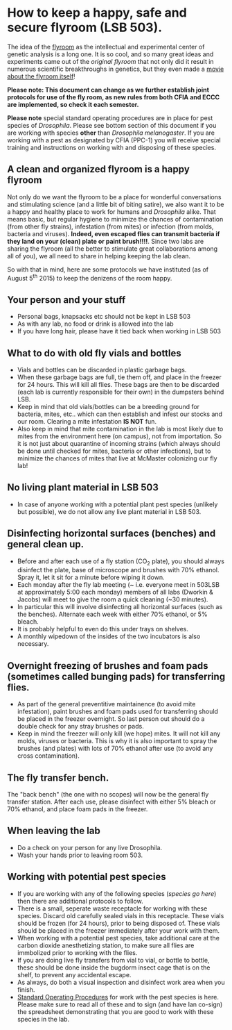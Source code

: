 # How to keep a happy, safe and secure flyroom (LSB 503).

The idea of the [flyroom](https://www.youtube.com/watch?v=zloG5hSEYNk) as the intellectual and experimental center of genetic analysis is a long one. It is so cool, and so many great ideas and experiments came out of the *original flyroom* that not only did it result in numerous scientific breakthroughs in genetics, but they even made a [movie about the flyroom itself](http://www.theflyroom.com/)!

**Please note: This document can change as we further establish joint protocols for use of the fly room, as new rules from both CFIA and ECCC are implemented, so check it each semester.**

**Please note** special standard operating procedures are in place for pest species of *Drosophila*. Please see bottom section of this document if you are working with species **other** than *Drosophila melanogaster*. If you are working with a pest as designated by CFIA (PPC-1) you will receive special training and instructions on working with and disposing of these species.

## A clean and organized flyroom is a happy flyroom

Not only do we want the flyroom to be a place for wonderful conversations and stimulating science (and a little bit of biting satire), we also want it to be a happy and healthy place to work for humans and *Drosophila* alike. That means basic, but regular hygiene to minimize the chances of contamination (from other fly strains), infestation (from mites) or infection (from molds, bacteria and viruses).
**Indeed, even escaped flies can transmit bacteria if they land on your (clean) plate or paint brush!!!!**. Since two labs are sharing the flyroom (all the better to stimulate great collaborations among all of you), we all need to share in helping keeping the lab clean.

So with that in mind, here are some protocols we have instituted (as of August 5<sup>th</sup> 2015) to keep the denizens of the room happy.


## Your person and your stuff
- Personal bags, knapsacks etc should not be kept in LSB 503
- As with any lab, no food or drink is allowed into the lab
- If you have long hair, please have it tied back when working in LSB 503

## What to do with old fly vials and bottles

- Vials and bottles can be discarded in plastic garbage bags.
- When these garbage bags are full, tie them off, and place in the freezer for 24 hours. This will kill all flies. These bags are then to be discarded (each lab is currently responsible for their own) in the dumpsters behind LSB.
- Keep in mind that old vials/bottles can be a breeding ground for bacteria, mites, etc.. which can then establish and infest our stocks and our room. Clearing a mite infestation **IS NOT** fun.
- Also keep in mind that mite contamination in the lab is most likely due to mites from the environment here (on campus), not from importation. So it is not just about quarantine of incoming strains (which always should be done until checked for mites, bacteria or other infections), but to minimize the chances of mites that live at McMaster colonizing our fly lab!
 
## No living plant material in LSB 503
- In case of anyone working with a potential plant pest species (unlikely but possible), we do not allow any live plant material in LSB 503.

## Disinfecting horizontal surfaces (benches) and general clean up.

- Before and after each use of a fly station (CO<sub>2</sub> plate), you should always disinfect the plate, base of microscope and brushes with 70% ethanol. Spray it, let it sit for a minute before wiping it down. 
- Each monday after the fly lab meeting (~ i.e. everyone meet in 503LSB at approximately 5:00 each monday) members of all labs (Dworkin & Jacobs) will meet to give the room a quick cleaning (~30 minutes).
- In particular this will involve disinfecting all horizontal surfaces (such as the benches). Alternate each week with either 70% ethanol, or 5% bleach. 
- It is probably helpful to even do this under trays on shelves.
- A monthly wipedown of the insides of the two incubators is also necessary.

## Overnight freezing of brushes and foam pads (sometimes called bunging pads) for transferring flies.
- As part of the general preventitive maintainence (to avoid mite infestation), paint brushes and foam pads used for transferring should be placed in the freezer overnight. So last person out should do a double check for any stray brushes or pads.
- Keep in mind the freezer will only kill (we hope) mites. It will not kill any molds, viruses or bacteria. This is why it is also important to spray the brushes (and plates) with lots of 70% ethanol after use (to avoid any cross contamination).

## The fly transfer bench.
The "back bench" (the one with no scopes) will now be the general fly transfer station. After each use, please disinfect with either 5% bleach or 70% ethanol, and place foam pads in the freezer.

## When leaving the lab
- Do a check on your person for any live Drosophila.
- Wash your hands prior to leaving room 503.

## Working with potential pest species
- If you are working with any of the following species (*species go here*) then there are additional protocols to follow.
- There is a small, seperate waste receptacle for working with these species. Discard old carefully sealed vials in this receptacle. These vials should be frozen (for 24 hours), prior to being disposed of. These vials should be placed in the freezer immediately after your work with them. 
- When working with a potential pest species, take additional care at the carbon dioxide anesthetizing station, to make sure all flies are immbolized prior to working with the flies.
- If you are doing live fly transfers from vial to vial, or bottle to bottle, these should be done inside the bugdorm insect cage that is on the shelf, to prevent any accidental escape.
- As always, do both a visual inspection and disinfect work area when you finish.
- [Standard Operating Procedures](https://www.dropbox.com/sh/o4a5pbzodpoloq1/AABYrCUf4IkSu7_EkSlWlnlGa?dl=0) for work with the pest species is here. Please make sure to read all of these and to sign (and have Ian co-sign) the spreadsheet demonstrating that you are good to work with these species in the lab.

